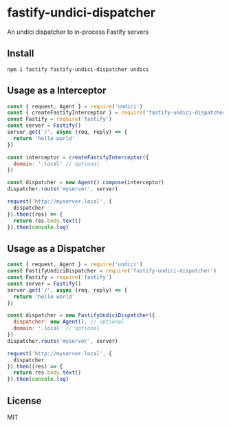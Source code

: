# fastify-undici-dispatcher

An undici dispatcher to in-process Fastify servers

## Install

```
npm i fastify fastify-undici-dispatcher undici
```

## Usage as a Interceptor

```js
const { request, Agent } = require('undici')
const { createFastifyInterceptor } = require('fastify-undici-dispatcher')
const Fastify = require('fastify')
const server = Fastify()
server.get('/', async (req, reply) => {
  return 'hello world'
})

const interceptor = createFastifyInterceptor({
  domain: '.local' // optional
})

const dispatcher = new Agent().compose(interceptor)
dispatcher.route('myserver', server)

request('http://myserver.local', {
  dispatcher
}).then((res) => {
  return res.body.text()
}).then(console.log)
```

## Usage as a Dispatcher

```js
const { request, Agent } = require('undici')
const FastifyUndiciDispatcher = require('fastify-undici-dispatcher')
const Fastify = require('fastify')
const server = Fastify()
server.get('/', async (req, reply) => {
  return 'hello world'
})

const dispatcher = new FastifyUndiciDispatcher({
  dispatcher: new Agent(), // optional
  domain: '.local' // optional
})
dispatcher.route('myserver', server)

request('http://myserver.local', {
  dispatcher
}).then((res) => {
  return res.body.text()
}).then(console.log)
```

## License

MIT
